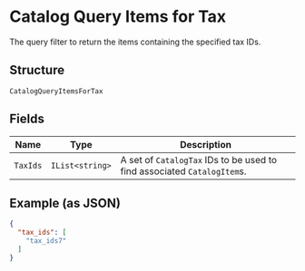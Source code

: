 
# Catalog Query Items for Tax

The query filter to return the items containing the specified tax IDs.

## Structure

`CatalogQueryItemsForTax`

## Fields

| Name | Type | Description |
|  --- | --- | --- |
| `TaxIds` | `IList<string>` | A set of `CatalogTax` IDs to be used to find associated `CatalogItem`s. |

## Example (as JSON)

```json
{
  "tax_ids": [
    "tax_ids7"
  ]
}
```

